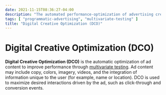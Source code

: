 ```yaml
---
date: 2021-11-15T08:36:27-04:00
description: "The automated performance-optimization of advertising creative"
tags: [ "programmatic-advertising", "multivariate-testing" ]
title: "Digital Creative Optimization (DCO)"
---
```


# Digital Creative Optimization (DCO)

**Digital Creative Optimization (DCO)** is the automatic optimization of ad content to improve performance through [multivariate testing](multivariate-testing.md). Ad content may include copy, colors, imagery, videos, and the integration of information unique to the user (for example, name or location). DCO is used to maximize desired interactions driven by the ad, such as click-through and conversion events.
